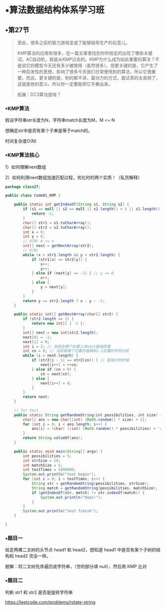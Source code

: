 # •算法数据结构体系学习班

## •第27节

> 至此，很多之前的智力游戏变成了能够指导生产的玩意儿。
>
> KMP算法的应用有很多，在一篇文章里找到你所规定的出现了哪些关键词，AC自动机，就是从KMP过去的。KMP为什么成为如此重要的算法？不是说它的模型今天还有多少被使用（虽然很多），但更关键的是，它产生了一种启发性的思想，影响了很多今天我们日常使用到的算法，所以它很重要。而且，更关键的是，别的都不讲，最功力的方式，面试真的太高频了，这就是他的意义。所以你一定要能把它手撕出来。
>
> 拓展：DC3算法是啥？

### •KMP算法

假设字符串str长度为N，字符串match长度为M，M <= N

想确定str中是否有某个子串是等于match的。

时间复杂度O(N)

### •KMP算法核心

1）如何理解next数组

2）如何利用next数组加速匹配过程，优化时的两个实质！（私货解释）

```java
package class27;

public class Code01_KMP {

	public static int getIndexOf(String s1, String s2) {
		if (s1 == null || s2 == null || s2.length() < 1 || s1.length() < s2.length()) {
			return -1;
		}
		char[] str1 = s1.toCharArray();
		char[] str2 = s2.toCharArray();
		int x = 0;
		int y = 0;
		// O(M) m <= n
		int[] next = getNextArray(str2);
		// O(N)
		while (x < str1.length && y < str2.length) {
			if (str1[x] == str2[y]) {
				x++;
				y++;
			} else if (next[y] == -1) { // y == 0
				x++;
			} else {
				y = next[y];
			}
		}
		return y == str2.length ? x - y : -1;
	}

	public static int[] getNextArray(char[] str2) {
		if (str2.length == 1) {
			return new int[] { -1 };
		}
		int[] next = new int[str2.length];
		next[0] = -1;
		next[1] = 0;
		int i = 2; // 目前在哪个位置上求next数组的值
		int cn = 0; // 当前是哪个位置的值再和i-1位置的字符比较
		while (i < next.length) {
			if (str2[i - 1] == str2[cn]) { // 配成功的时候
				next[i++] = ++cn;
			} else if (cn > 0) {
				cn = next[cn];
			} else {
				next[i++] = 0;
			}
		}
		return next;
	}

	// for test
	public static String getRandomString(int possibilities, int size) {
		char[] ans = new char[(int) (Math.random() * size) + 1];
		for (int i = 0; i < ans.length; i++) {
			ans[i] = (char) ((int) (Math.random() * possibilities) + 'a');
		}
		return String.valueOf(ans);
	}

	public static void main(String[] args) {
		int possibilities = 5;
		int strSize = 20;
		int matchSize = 5;
		int testTimes = 5000000;
		System.out.println("test begin");
		for (int i = 0; i < testTimes; i++) {
			String str = getRandomString(possibilities, strSize);
			String match = getRandomString(possibilities, matchSize);
			if (getIndexOf(str, match) != str.indexOf(match)) {
				System.out.println("Oops!");
			}
		}
		System.out.println("test finish");
	}

}
```

### •题目一

给定两棵二叉树的头节点 head1 和 head2，想知道 head1 中是否有某个子树的结构和 head2 完全一样。

题解：将二叉树先序遍历成字符串，（空的部分填 null），然后用 KMP 比对

### •题目二

判断 str1 和 str2 是否是旋转字符串

https://leetcode.com/problems/rotate-string
